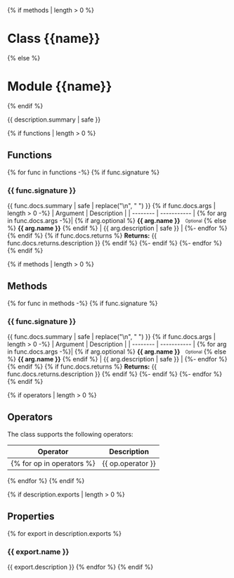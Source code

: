 {% if methods | length > 0 %}
# Class {{name}}
{% else %}
# Module {{name}}
{% endif %}

{{ description.summary | safe }}

{% if functions | length > 0 %}
## Functions
{% for func in functions -%}
{% if func.signature %}
### {{ func.signature }}

{{ func.docs.summary | safe | replace("\n", " ") }}
{% if func.docs.args | length > 0 -%}
| Argument | Description |
| -------- | ----------- |
{% for arg in func.docs.args -%}| {% if arg.optional %} **{{ arg.name }}** &nbsp; <sub><sup>Optional</sup></sub> {% else %} **{{ arg.name }}** {% endif %} | {{ arg.description | safe }} |
{%- endfor %}
{% endif %}
{% if func.docs.returns %}
**Returns:** {{ func.docs.returns.description }}
{% endif %}
{%- endif %}
{%- endfor %}
{% endif %}

{% if methods | length > 0 %}
## Methods
{% for func in methods -%}
{% if func.signature %}
### {{ func.signature }}

{{ func.docs.summary | safe | replace("\n", " ") }}
{% if func.docs.args | length > 0 -%}
| Argument | Description |
| -------- | ----------- |
{% for arg in func.docs.args -%}| {% if arg.optional %} **{{ arg.name }}** &nbsp; <sub><sup>Optional</sup></sub> {% else %} **{{ arg.name }}** {% endif %} | {{ arg.description | safe }} |
{%- endfor %}
{% endif %}
{% if func.docs.returns %}
**Returns:** {{ func.docs.returns.description }}
{% endif %}
{%- endif %}
{%- endfor %}
{% endif %}

{% if operators | length > 0 %}
## Operators

The class supports the following operators:

| Operator | Description |
| -------- | ----------- |
{% for op in operators %}| {{ op.operator }} | {{ op.docs.summary | replace("\n", " ") }} |
{% endfor %}
{% endif %}

{% if description.exports | length > 0 %}
## Properties

{% for export in description.exports %}
### {{ export.name }}
{{ export.description }}
{% endfor %}
{% endif %}